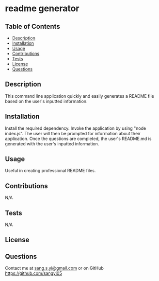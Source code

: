 
  # readme generator

  ## Table of Contents
  * [Description](#Description)
  * [Installation](#Installation)
  * [Usage](#Usage)
  * [Contributions](#Contributions)
  * [Tests](#Tests)
  * [License](#License)
  * [Questions](#Questions)

  ## Description
  This command line application quickly and easily generates a README file based on the user's inputted information.

  ## Installation
  Install the required dependency. Invoke the application by using "node index.js". The user will then be prompted for information about their application. Once the questions are completed, the user's README.md is generated with the user's inputted information. 

  ## Usage
  Useful in creating professional README files.

  ## Contributions
  N/A

  ## Tests
  N/A

  ## License
  

  ## Questions

  Contact me at sang.s.yi@gmail.com or on GitHub https://github.com/sangyi05

